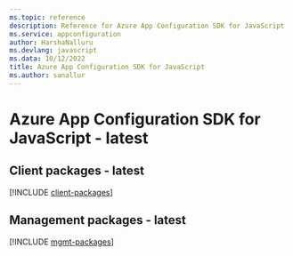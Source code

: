 ```yaml
---
ms.topic: reference
description: Reference for Azure App Configuration SDK for JavaScript
ms.service: appconfiguration
author: HarshaNalluru
ms.devlang: javascript
ms.data: 10/12/2022
title: Azure App Configuration SDK for JavaScript
ms.author: sanallur
---
```

# Azure App Configuration SDK for JavaScript - latest

## Client packages - latest
[!INCLUDE [client-packages](app-configuration-client-index.md)]
## Management packages - latest
[!INCLUDE [mgmt-packages](app-configuration-mgmt-index.md)]